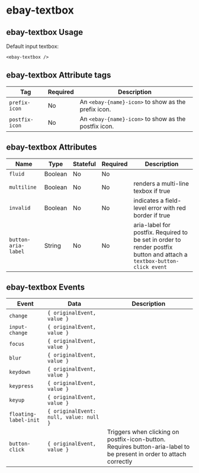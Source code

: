 # ebay-textbox

## ebay-textbox Usage

Default input textbox:

```marko
<ebay-textbox />
```

## ebay-textbox Attribute tags
Tag | Required | Description
--- | --- | ---
`prefix-icon` | No | An `<ebay-{name}-icon>` to show as the prefix icon.
`postfix-icon` | No | An `<ebay-{name}-icon>` to show as the postfix icon.

## ebay-textbox Attributes

Name | Type | Stateful | Required | Description
--- | --- | --- | --- | ---
`fluid` | Boolean | No | No |
`multiline` | Boolean | No | No | renders a multi-line texbox if true
`invalid` | Boolean | No | No | indicates a field-level error with red border if true
`button-aria-label` | String | No | No | aria-label for postfix. Required to be set in order to render postfix button and attach a `textbox-button-click event`

## ebay-textbox Events

Event | Data | Description
--- | --- | ---
`change` | `{ originalEvent, value }` |
`input-change` | `{ originalEvent, value }` |
`focus` | `{ originalEvent, value }` |
`blur` | `{ originalEvent, value }` |
`keydown` | `{ originalEvent, value }` |
`keypress` | `{ originalEvent, value }` |
`keyup` | `{ originalEvent, value }` |
`floating-label-init` | `{ originalEvent: null, value: null }` |
`button-click` | `{ originalEvent, value }` | Triggers when clicking on postfix-icon-button. Requires button-aria-label to be present in order to attach correctly
